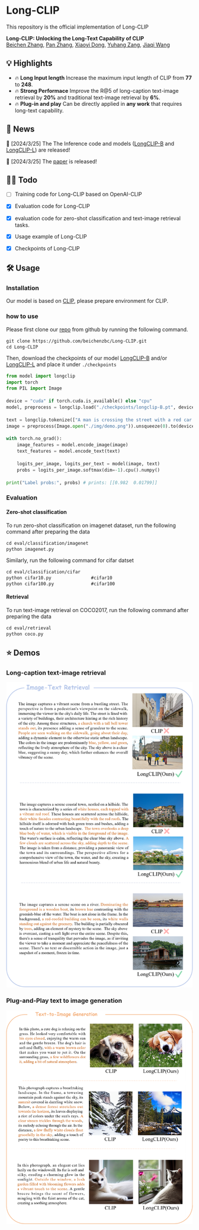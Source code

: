 # Long-CLIP
This repository is the official implementation of Long-CLIP

**Long-CLIP: Unlocking the Long-Text Capability of CLIP**\
[Beichen Zhang](https://github.com/beichenzbc), [Pan Zhang](https://panzhang0212.github.io/), [Xiaoyi Dong](https://lightdxy.github.io/), [Yuhang Zang](https://yuhangzang.github.io/), [Jiaqi Wang](https://myownskyw7.github.io/)

## 💡 Highlights
- 🔥 **Long Input length** Increase the maximum input length of CLIP from **77** to **248**.
- 🔥 **Strong Performace** Improve the R@5 of long-caption text-image retrieval by **20%** and traditional text-image retrieval by **6%**.
- 🔥 **Plug-in and play** Can be directly applied in **any work** that requires long-text capability.


## 📜 News

🚀 [2024/3/25] The The Inference code and models ([LongCLIP-B](https://huggingface.co/BeichenZhang/LongCLIP-B) and [LongCLIP-L](https://huggingface.co/BeichenZhang/LongCLIP-L)) are released!

🚀 [2024/3/25] The [paper](https://arxiv.org/abs/) is released!

## 👨‍💻 Todo
- [ ] Training code for Long-CLIP based on OpenAI-CLIP
- [x] Evaluation code for Long-CLIP
- [x] evaluation code for zero-shot classification and text-image retrieval tasks.
- [x] Usage example of Long-CLIP
- [x] Checkpoints of Long-CLIP


## 🛠️ Usage

### Installation

Our model is based on [CLIP](https://github.com/openai/CLIP), please prepare environment for CLIP.


### how to use

Please first clone our [repo](https://github.com/beichenzbc/Long-CLIP) from github by running the following command.

```shell
git clone https://github.com/beichenzbc/Long-CLIP.git
cd Long-CLIP
```

Then, download the checkpoints of our model [LongCLIP-B](https://huggingface.co/BeichenZhang/LongCLIP-B) and/or [LongCLIP-L](https://huggingface.co/BeichenZhang/LongCLIP-L) and place it under `./checkpoints`

```python
from model import longclip
import torch
from PIL import Image

device = "cuda" if torch.cuda.is_available() else "cpu"
model, preprocess = longclip.load("./checkpoints/longclip-B.pt", device=device)

text = longclip.tokenize(["A man is crossing the street with a red car parked nearby.", "A man is driving a car in an urban scene."]).to(device)
image = preprocess(Image.open("./img/demo.png")).unsqueeze(0).to(device)

with torch.no_grad():
    image_features = model.encode_image(image)
    text_features = model.encode_text(text)
    
    logits_per_image, logits_per_text = model(image, text)
    probs = logits_per_image.softmax(dim=-1).cpu().numpy()

print("Label probs:", probs) # prints: [[0.982  0.01799]]
```

### Evaluation
#### Zero-shot classification

To run zero-shot classification on imagenet dataset, run the following command after preparing the data
```shell
cd eval/classification/imagenet
python imagenet.py
```

Similarly, run the following command for cifar datset
```shell
cd eval/classification/cifar
python cifar10.py               #cifar10
python cifar100.py              #cifar100
```

#### Retrieval
To run text-image retrieval on COCO2017, run the following command after preparing the data
```shell
cd eval/retrieval
python coco.py
```

## ⭐ Demos
### Long-caption text-image retrieval 
<p align="center"> <a>  
<img src="./img/retrieval.png"  width="900" />
</a> </p>

### Plug-and-Play text to image generation 
<p align="center"> <a>  
<img src="./img/generation.png"  width="900" />
</a> </p>